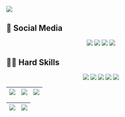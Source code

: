 <img align="left" src="https://komarev.com/ghpvc/?username=seeibt&color=101E26"><br>

## 📱 Social Media
<div align="center">
  <a href="https://github.com/seeibt" target="_blank"><img src="https://img.shields.io/badge/GitHub-100000?style=for-the-badge&logo=github&logoColor=white" target="_blank"></a>
  <a href="https://www.linkedin.com/in/eduardoseibt/" target="_blank"><img src="https://img.shields.io/badge/-LinkedIn-%230077B5?style=for-the-badge&logo=linkedin&logoColor=white" target="_blank"></a>
  <a href = "mailto:seibteduardo@gmail.com"><img src="https://img.shields.io/badge/Gmail-D14836?style=for-the-badge&logo=gmail&logoColor=white"></a>
  <a href="https://instagram.com/seeibt" target="_blank"><img src="https://img.shields.io/badge/-Instagram-%23E4405F?style=for-the-badge&logo=instagram&logoColor=white" target="_blank"></a>
</div>

## 🧑‍💻 Hard Skills
<div align="center">
  <img src="https://img.shields.io/badge/React-20232A?style=for-the-badge&logo=react&logoColor=61DAFB">
  <img src="https://img.shields.io/badge/Next.js-000000?style=for-the-badge&logo=next.js&logoColor=white">
  <img src="https://img.shields.io/badge/Tailwind_CSS-06B6D4?style=for-the-badge&logo=tailwind-css&logoColor=white">
  <img src="https://img.shields.io/badge/Node.js-339933?style=for-the-badge&logo=nodedotjs&logoColor=white">
  <img src="https://img.shields.io/badge/Python-3776AB?style=for-the-badge&logo=python&logoColor=white">
  <br>
</div>

| ![](http://github-profile-summary-cards.vercel.app/api/cards/stats?username=seeibt&theme=github_dark) | ![](http://github-profile-summary-cards.vercel.app/api/cards/repos-per-language?username=seeibt&hide=Html&theme=github_dark) | ![](http://github-profile-summary-cards.vercel.app/api/cards/most-commit-language?username=seeibt&theme=github_dark) |
| :-: | :-: | :-: |

| ![](http://github-profile-summary-cards.vercel.app/api/cards/profile-details?username=seeibt&theme=github_dark) | ![](https://github-readme-streak-stats.herokuapp.com/?user=seeibt&theme=github_dark&hide_border=true&date_format=M%20j%5B%2C%20Y%5D&background=0D1117&stroke=8B949E&ring=0777D9&fire=0777D9&currStreakNum=0777D9&sideNums=0777D9&currStreakLabel=0777D9&sideLabels=0777D9&dates=8B949E) |
| :-: | :-: |
